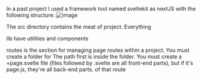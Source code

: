 In a past project I used a framework tool named sveltekit as nextJS with the following structure:
![image](https://github.com/Chayaninbuasala/Neversitup-Test/assets/35944541/65a617d4-0372-4648-b103-b386804353eb)

The src directory contains the meat of project. Everything

lib  have utilities and components

routes is the section for managing page routes within a project. You must create a folder for The path first is inside the folder. You must create a +page.svelte file (files followed by .svelte are all front-end parts), but if it's page.js, they're all back-end parts. of that route